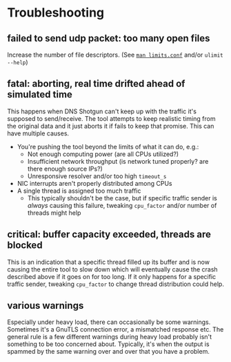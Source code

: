 # Troubleshooting

## failed to send udp packet: too many open files

Increase the number of file descriptors. (See
[`man limits.conf`](https://www.man7.org/linux/man-pages/man5/limits.conf.5.html)
and/or `ulimit --help`)

## fatal: aborting, real time drifted ahead of simulated time

This happens when DNS Shotgun can't keep up with the traffic it's supposed to
send/receive. The tool attempts to keep realistic timing from the original data
and it just aborts it if fails to keep that promise. This can have multiple
causes.

- You're pushing the tool beyond the limits of what it can do, e.g.:
    - Not enough computing power (are all CPUs utilized?)
    - Insufficient network throughput (is network tuned properly? are there enough source IPs?)
    - Unresponsive resolver and/or too high `timeout_s`
- NIC interrupts aren't properly distributed among CPUs
- A single thread is assigned too much traffic
    - This typically shouldn't be the case, but if specific traffic sender is
      *always* causing this failure, tweaking `cpu_factor` and/or number of
      threads might help

## critical: buffer capacity exceeded, threads are blocked

This is an indication that a specific thread filled up its buffer and is now
causing the entire tool to slow down which will eventually cause the crash
described above if it goes on for too long. If it only happens for a specific
traffic sender, tweaking `cpu_factor` to change thread distribution could help.

## various warnings

Especially under heavy load, there can occasionally be some warnings.
Sometimes it's a GnuTLS connection error, a mismatched response etc. The general
rule is a few different warnings during heavy load probably isn't something to
be too concerned about. Typically, it's when the output is spammed by the same
warning over and over that you have a problem.
